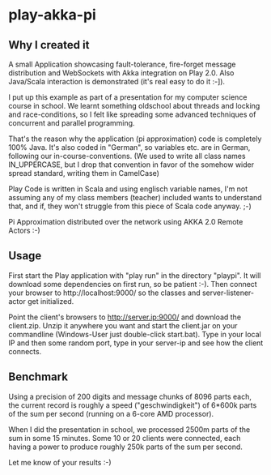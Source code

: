 play-akka-pi
============

Why I created it
----------------

A small Application showcasing fault-tolerance, fire-forget message distribution and WebSockets with Akka integration on Play 2.0.
Also Java/Scala interaction is demonstrated (it's real easy to do it :-]).

I put up this example as part of a presentation for my computer science course in school.
We learnt something oldschool about threads and locking and race-conditions, so I felt like spreading some advanced techniques of concurrent and parallel programming.

That's the reason why the application (pi approximation) code is completely 100% Java. It's also coded in "German", so variables etc. are in German, following our in-course-conventions. (We used to write all class names IN_UPPERCASE, but I drop that convention in favor of the somehow wider spread standard, writing them in CamelCase)

Play Code is written in Scala and using englisch variable names, I'm not assuming any of my class members (teacher) included wants to understand that, and if, they won't struggle from this piece of Scala code anyway. ;-)

Pi Approximation distributed over the network using AKKA 2.0 Remote Actors :-)

Usage
-----

First start the Play application with "play run" in the directory "playpi". It will download some dependencies on first run, so be patient :-).
Then connect your browser to http://localhost:9000/ so the classes and server-listener-actor get initialized.

Point the client's browsers to http://server.ip:9000/ and download the client.zip. Unzip it anywhere you want and start the client.jar on your commandline (Windows-User just double-click start.bat). Type in your local IP and then some random port, type in your server-ip and see how the client connects.

Benchmark
---------

Using a precision of 200 digits and message chunks of 8096 parts each, the current record is roughly a speed ("geschwindigkeit") of 6*600k parts of the sum per second (running on a 6-core AMD processor).

When I did the presentation in school, we processed 2500m parts of the sum in some 15 minutes.
Some 10 or 20 clients were connected, each having a power to produce roughly 250k parts of the sum per second. 

Let me know of your results :-)
